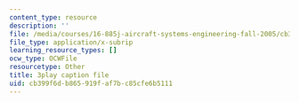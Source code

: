 ```yaml
---
content_type: resource
description: ''
file: /media/courses/16-885j-aircraft-systems-engineering-fall-2005/cb399f6db865919faf7bc85cfe6b5111_2QRfkG7jOfY.srt
file_type: application/x-subrip
learning_resource_types: []
ocw_type: OCWFile
resourcetype: Other
title: 3play caption file
uid: cb399f6d-b865-919f-af7b-c85cfe6b5111
---
```

